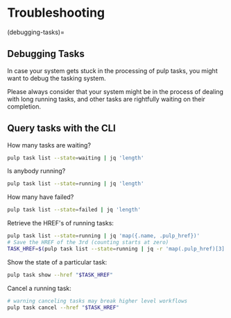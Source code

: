 # Troubleshooting

(debugging-tasks)=

## Debugging Tasks

In case your system gets stuck in the processing of pulp tasks, you might want to debug the tasking system.

Please always consider that your system might be in the process of dealing with long running tasks, and other tasks are rightfully waiting on their completion.

## Query tasks with the CLI

How many tasks are waiting?

```bash
pulp task list --state=waiting | jq 'length'
```

Is anybody running?

```bash
pulp task list --state=running | jq 'length'
```

How many have failed?

```bash
pulp task list --state=failed | jq 'length'
```

Retrieve the HREF's of running tasks:

```bash
pulp task list --state=running | jq 'map({.name, .pulp_href})'
# Save the HREF of the 3rd (counting starts at zero)
TASK_HREF=$(pulp task list --state=running | jq -r 'map(.pulp_href)[3]')
```

Show the state of a particular task:

```bash
pulp task show --href "$TASK_HREF"
```

Cancel a running task:

```bash
# warning canceling tasks may break higher level workflows
pulp task cancel --href "$TASK_HREF"
```
